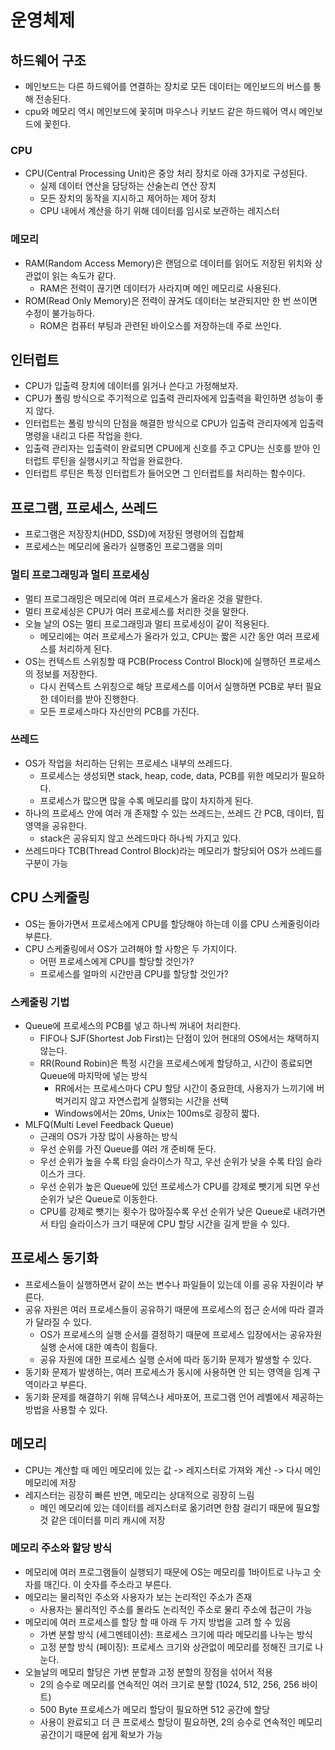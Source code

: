 # 운영체제

## 하드웨어 구조

- 메인보드는 다른 하드웨어를 연결하는 장치로 모든 데이터는 메인보드의 버스를 통해 전송된다.
- cpu와 메모리 역시 메인보드에 꽃히며 마우스나 키보드 같은 하드웨어 역시 메인보드에 꽃힌다.

### CPU

- CPU(Central Processing Unit)은 중앙 처리 장치로 아래 3가지로 구성된다.
  - 실제 데이터 연산을 담당하는 산술논리 연산 장치
  - 모든 장치의 동작을 지시하고 제어하는 제어 장치
  - CPU 내에서 계산을 하기 위해 데이터를 임시로 보관하는 레지스터

### 메모리

- RAM(Random Access Memory)은 랜덤으로 데이터를 읽어도 저장된 위치와 상관없이 읽는 속도가 같다.
  - RAM은 전력이 끊기면 데이터가 사라지며 메인 메모리로 사용된다.
- ROM(Read Only Memory)은 전력이 끊겨도 데이터는 보관되지만 한 번 쓰이면 수정이 불가능하다.
  - ROM은 컴퓨터 부팅과 관련된 바이오스를 저장하는데 주로 쓰인다.

## 인터럽트

- CPU가 입출력 장치에 데이터를 읽거나 쓴다고 가정해보자.
- CPU가 폴링 방식으로 주기적으로 입출력 관리자에게 입출력을 확인하면 성능이 좋지 않다.
- 인터럽트는 폴링 방식의 단점을 해결한 방식으로 CPU가 입출력 관리자에게 입출력 명령을 내리고 다른 작업을 한다.
- 입출력 관리자는 입출력이 완료되면 CPU에게 신호를 주고 CPU는 신호를 받아 인터럽트 루틴을 실행시키고 작업을 완료한다.
- 인터럽트 루틴은 특정 인터럽트가 들어오면 그 인터럽트를 처리하는 함수이다.

## 프로그램, 프로세스, 쓰레드

- 프로그램은 저장장치(HDD, SSD)에 저장된 명령어의 집합체
- 프로세스는 메모리에 올라가 실행중인 프로그램을 의미

### 멀티 프로그래밍과 멀티 프로세싱

- 멀티 프로그래밍은 메모리에 여러 프로세스가 올라온 것을 말한다.
- 멀티 프로세싱은 CPU가 여러 프로세스를 처리한 것을 말한다.
- 오늘 날의 OS는 멀티 프로그래밍과 멀티 프로세싱이 같이 적용된다.
  - 메모리에는 여러 프로세스가 올라가 있고, CPU는 짧은 시간 동안 여러 프로세스를 처리하게 된다.
- OS는 컨텍스트 스위칭할 때 PCB(Process Control Block)에 실행하던 프로세스의 정보를 저장한다.
  - 다시 컨텍스트 스위칭으로 해당 프로세스를 이어서 실행하면 PCB로 부터 필요한 데이터를 받아 진행한다.
  - 모든 프로세스마다 자신만의 PCB를 가진다.

### 쓰레드

- OS가 작업을 처리하는 단위는 프로세스 내부의 쓰레드다.
  - 프로세스는 생성되면 stack, heap, code, data, PCB를 위한 메모리가 필요하다.
  - 프로세스가 많으면 많을 수록 메모리를 많이 차지하게 된다.
- 하나의 프로세스 안에 여러 개 존재할 수 있는 쓰레드는, 쓰레드 간 PCB, 데이터, 힙 영역을 공유한다.
  - stack은 공유되지 않고 쓰레드마다 하나씩 가지고 있다.
- 쓰레드마다 TCB(Thread Control Block)라는 메모리가 할당되어 OS가 쓰레드를 구분이 가능

## CPU 스케줄링

- OS는 돌아가면서 프로세스에게 CPU를 할당해야 하는데 이를 CPU 스케줄링이라 부른다.
- CPU 스케줄링에서 OS가 고려해야 할 사항은 두 가지이다.
  - 어떤 프로세스에게 CPU를 할당할 것인가?
  - 프로세스를 얼마의 시간만큼 CPU를 할당할 것인가?

### 스케줄링 기법

- Queue에 프로세스의 PCB를 넣고 하나씩 꺼내어 처리한다.
  - FIFO나 SJF(Shortest Job First)는 단점이 있어 현대의 OS에서는 채택하지 않는다.
  - RR(Round Robin)은 특정 시간을 프로세스에게 할당하고, 시간이 종료되면 Queue에 마지막에 넣는 방식
    - RR에서는 프로세스마다 CPU 할당 시간이 중요한데, 사용자가 느끼기에 버벅거리지 않고 자연스럽게 실행되는 시간을 선택
    - Windows에서는 20ms, Unix는 100ms로 굉장히 짧다.
- MLFQ(Multi Level Feedback Queue)
  - 근래의 OS가 가장 많이 사용하는 방식
  - 우선 순위를 가진 Queue를 여러 개 준비해 둔다.
  - 우선 순위가 높을 수록 타임 슬라이스가 작고, 우선 순위가 낮을 수록 타임 슬라이스가 크다.
  - 우선 순위가 높은 Queue에 있던 프로세스가 CPU를 강제로 뺏기게 되면 우선 순위가 낮은 Queue로 이동한다.
  - CPU를 강제로 뺏기는 횟수가 많아질수록 우선 순위가 낮은 Queue로 내려가면서 타임 슬라이스가 크기 때문에 CPU 할당 시간을 길게 받을 수 있다.

## 프로세스 동기화

- 프로세스들이 실행하면서 같이 쓰는 변수나 파일들이 있는데 이를 공유 자원이라 부른다.
- 공유 자원은 여러 프로세스들이 공유하기 때문에 프로세스의 접근 순서에 따라 결과가 달라질 수 있다.
  - OS가 프로세스의 실행 순서를 결정하기 때문에 프로세스 입장에서는 공유자원 실행 순서에 대한 예측이 힘들다.
  - 공유 자원에 대한 프로세스 실행 순서에 따라 동기화 문제가 발생할 수 있다.
- 동기화 문제가 발생하는, 여러 프로세스가 동시에 사용하면 안 되는 영역을 임계 구역이라고 부른다.
- 동기화 문제를 해결하기 위해 뮤텍스나 세마포어, 프로그램 언어 레벨에서 제공하는 방법을 사용할 수 있다.

## 메모리

- CPU는 계산할 때 메인 메모리에 있는 값 -> 레지스터로 가져와 계산 -> 다시 메인 메모리에 저장
- 레지스터는 굉장히 빠른 반면, 메모리는 상대적으로 굉장히 느림
  - 메인 메모리에 있는 데이터를 레지스터로 옮기려면 한참 걸리기 때문에 필요할 것 같은 데이터를 미리 캐시에 저장

### 메모리 주소와 할당 방식

- 메모리에 여러 프로그램들이 실행되기 때문에 OS는 메모리를 1바이트로 나누고 숫자를 매긴다. 이 숫자를 주소라고 부른다.
- 메모리는 물리적인 주소와 사용자가 보는 논리적인 주소가 존재
  - 사용자는 물리적인 주소를 몰라도 논리적인 주소로 물리 주소에 접근이 가능
- 메모리에 여러 프로세스를 할당 할 때 아래 두 가지 방법을 고려 할 수 있음
  - 가변 분할 방식 (세그멘테이션): 프로세스 크기에 따라 메모리를 나누는 방식
  - 고정 분할 방식 (페이징): 프로세스 크기와 상관없이 메모리를 정해진 크기로 나눈다.
- 오늘날의 메모리 할당은 가변 분할과 고정 분할의 장점을 섞어서 적용
  - 2의 승수로 메모리를 연속적인 여러 크기로 분할 (1024, 512, 256, 256 바이트)
  - 500 Byte 프로세스가 메모리 할당이 필요하면 512 공간에 할당
  - 사용이 완료되고 더 큰 프로세스 할당이 필요하면, 2의 승수로 연속적인 메모리 공간이기 때문에 쉽게 확보가 가능
